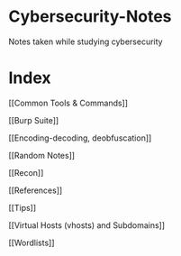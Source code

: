 # Cybersecurity-Notes
Notes taken while studying cybersecurity

# Index
[[Common Tools & Commands]]

[[Burp Suite]]

[[Encoding-decoding, deobfuscation]]

[[Random Notes]]

[[Recon]]

[[References]]

[[Tips]]

[[Virtual Hosts (vhosts) and Subdomains]]

[[Wordlists]]
